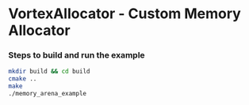 # VortexAllocator - Custom Memory Allocator

### Steps to build and run the example

```bash
mkdir build && cd build
cmake ..
make
./memory_arena_example
```